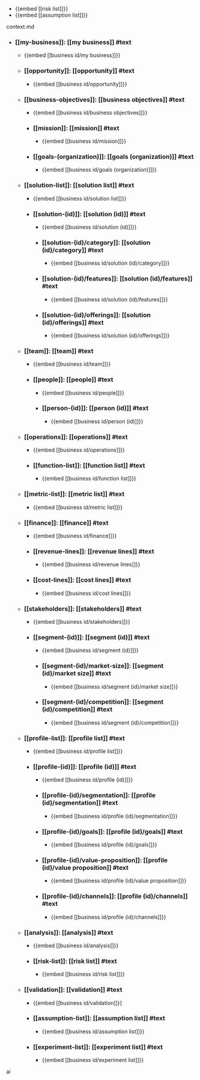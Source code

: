   - {{embed [[risk list]]}}
  - {{embed [[assumption list]]}}

context.md 



- ### [[my-business]]: [[my business]] #text
  - {{embed [[business id/my business]]}}


  - ### [[opportunity]]: [[opportunity]] #text
    - {{embed [[business id/opportunity]]}}


  - ### [[business-objectives]]: [[business objectives]] #text
    - {{embed [[business id/business objectives]]}}


    - ### [[mission]]: [[mission]] #text
      - {{embed [[business id/mission]]}}


    - ### [[goals-(organization)]]: [[goals (organization)]] #text
      - {{embed [[business id/goals (organization)]]}}


  - ### [[solution-list]]: [[solution list]] #text
    - {{embed [[business id/solution list]]}}


    - ### [[solution-(id)]]: [[solution (id)]] #text
      - {{embed [[business id/solution (id)]]}}


      - ### [[solution-(id)/category]]: [[solution (id)/category]] #text
        - {{embed [[business id/solution (id)/category]]}}


      - ### [[solution-(id)/features]]: [[solution (id)/features]] #text
        - {{embed [[business id/solution (id)/features]]}}


      - ### [[solution-(id)/offerings]]: [[solution (id)/offerings]] #text
        - {{embed [[business id/solution (id)/offerings]]}}


  - ### [[team]]: [[team]] #text
    - {{embed [[business id/team]]}}


    - ### [[people]]: [[people]] #text
      - {{embed [[business id/people]]}}


      - ### [[person-(id)]]: [[person (id)]] #text
        - {{embed [[business id/person (id)]]}}


  - ### [[operations]]: [[operations]] #text
    - {{embed [[business id/operations]]}}


    - ### [[function-list]]: [[function list]] #text
      - {{embed [[business id/function list]]}}


  - ### [[metric-list]]: [[metric list]] #text
    - {{embed [[business id/metric list]]}}


  - ### [[finance]]: [[finance]] #text
    - {{embed [[business id/finance]]}}


    - ### [[revenue-lines]]: [[revenue lines]] #text
      - {{embed [[business id/revenue lines]]}}


    - ### [[cost-lines]]: [[cost lines]] #text
      - {{embed [[business id/cost lines]]}}


  - ### [[stakeholders]]: [[stakeholders]] #text
    - {{embed [[business id/stakeholders]]}}


    - ### [[segment-(id)]]: [[segment (id)]] #text
      - {{embed [[business id/segment (id)]]}}


      - ### [[segment-(id)/market-size]]: [[segment (id)/market size]] #text
        - {{embed [[business id/segment (id)/market size]]}}


      - ### [[segment-(id)/competition]]: [[segment (id)/competition]] #text
        - {{embed [[business id/segment (id)/competition]]}}


  - ### [[profile-list]]: [[profile list]] #text
    - {{embed [[business id/profile list]]}}


    - ### [[profile-(id)]]: [[profile (id)]] #text
      - {{embed [[business id/profile (id)]]}}


      - ### [[profile-(id)/segmentation]]: [[profile (id)/segmentation]] #text
        - {{embed [[business id/profile (id)/segmentation]]}}


      - ### [[profile-(id)/goals]]: [[profile (id)/goals]] #text
        - {{embed [[business id/profile (id)/goals]]}}


      - ### [[profile-(id)/value-proposition]]: [[profile (id)/value proposition]] #text
        - {{embed [[business id/profile (id)/value proposition]]}}


      - ### [[profile-(id)/channels]]: [[profile (id)/channels]] #text
        - {{embed [[business id/profile (id)/channels]]}}


  - ### [[analysis]]: [[analysis]] #text
    - {{embed [[business id/analysis]]}}


    - ### [[risk-list]]: [[risk list]] #text
      - {{embed [[business id/risk list]]}}


  - ### [[validation]]: [[validation]] #text
    - {{embed [[business id/validation]]}}


    - ### [[assumption-list]]: [[assumption list]] #text
      - {{embed [[business id/assumption list]]}}


    - ### [[experiment-list]]: [[experiment list]] #text
      - {{embed [[business id/experiment list]]}}

ai

